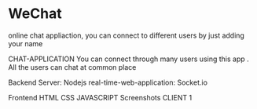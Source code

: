 # WeChat
online chat appliaction, you can connect to different users by just adding your name

CHAT-APPLICATION
You can connect through many users using this app . All the users can chat at common place

Backend
Server: Nodejs
real-time-web-application: Socket.io


Frontend
HTML
CSS
JAVASCRIPT
Screenshots
CLIENT 1
